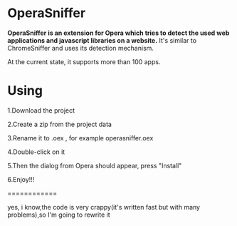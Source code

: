 OperaSniffer
============

**OperaSniffer is an extension for Opera which tries to detect the used web applications and javascript libraries on a website.**
It's similar to ChromeSniffer and uses its detection mechanism.

At the current state, it supports more than 100 apps.








**Using**
============
1.Download the project 

2.Create a zip from the project data

3.Rename it to .oex , for example operasniffer.oex

4.Double-click on it

5.Then the dialog from Opera should appear, press "Install"

6.Enjoy!!!





============


yes, i know,the code is very crappy(it's written fast but with many problems),so I'm going to rewrite it